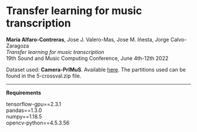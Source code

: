 # Transfer learning for music transcription

**María Alfaro-Contreras**, Jose J. Valero-Mas, Jose M. Iñesta, Jorge Calvo-Zaragoza<br />
*Transfer learning for music transcription*<br />
19th Sound and Music Computing Conference, June 4th-12th 2022

Dataset used: **Camera-PrIMuS**. Available [here](https://grfia.dlsi.ua.es/primus/).
The partitions used can be found in the 5-crossval.zip file.

----

**Requirements**

tensorflow-gpu==2.3.1<br />
pandas==1.3.0<br />
numpy==1.18.5<br />
opencv-python==4.5.3.56
